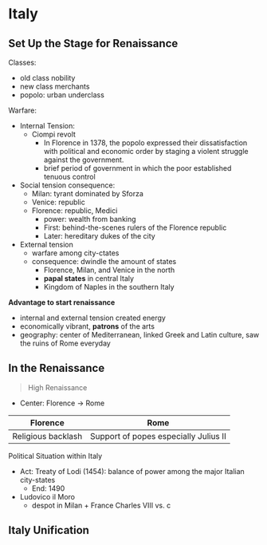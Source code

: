 # Italy
## Set Up the Stage for Renaissance 
Classes: 
  - old class nobility
  - new class merchants
  - popolo: urban underclass
  
Warfare: 
  - Internal Tension:
    - Ciompi revolt
      - In Florence in 1378, the popolo expressed their dissatisfaction with political and economic order by staging a violent struggle against the government.
      - brief period of government in which the poor established tenuous control
  - Social tension consequence:
     - Milan: tyrant dominated by Sforza
     - Venice: republic
     - Florence: republic, Medici
        - power: wealth from banking 
        - First: behind-the-scenes rulers of the Florence republic
        - Later: hereditary dukes of the city
  - External tension
    - warfare among city-ctates
    - consequence: dwindle the amount of states
      - Florence, Milan, and Venice in the north
      - **papal states** in central Italy
      - Kingdom of Naples in the southern Italy

  **Advantage to start renaissance**
   - internal and external tension created energy
   - economically vibrant, **patrons** of the arts
   - geography: center of Mediterranean, linked Greek and Latin culture, saw the ruins of Rome everyday

## In the Renaissance
>High Renaissance


  - Center: Florence -> Rome 
  
|Florence| Rome |
|--|--|
| Religious backlash| Support of popes especially Julius II |

Political Situation within Italy
  - Act: Treaty of Lodi (1454): balance of power among the major Italian city-states
    - End: 1490
  - Ludovico il Moro
    - despot in Milan + France Charles VIII vs. c
  



## Italy Unification

<!--stackedit_data:
eyJoaXN0b3J5IjpbLTM2MTA2Mzk0Miw3MzA5OTgxMTZdfQ==
-->